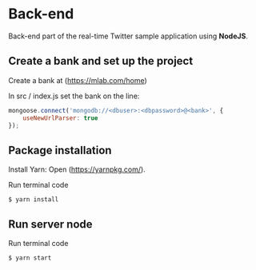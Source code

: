 # Back-end

Back-end part of the real-time Twitter sample application using **NodeJS**.

## Create a bank and set up the project
Create a bank at (https://mlab.com/home)

In src / index.js set the bank on the line:
```javascript
mongoose.connect('mongodb://<dbuser>:<dbpassword>@<bank>', {
    useNewUrlParser: true
});
```

## Package installation

Install Yarn:
Open (https://yarnpkg.com/).

Run terminal code
```
$ yarn install
```

## Run server node

Run terminal code
```
$ yarn start
```

